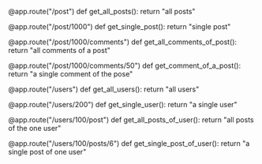 @app.route("/post")
def get_all_posts():
    return "all posts"
  
@app.route("/post/1000")
def get_single_post():
    return "single post"
  
@app.route("/post/1000/comments")
def get_all_comments_of_post():
    return "all comments of a post"
  
@app.route("/post/1000/comments/50")
def get_comment_of_a_post():
    return "a single comment of the pose"  
  

@app.route("/users")
def get_all_users():
    return "all users"

@app.route("/users/200")
def get_single_user():
    return "a single user"

@app.route("/users/100/post")
def get_all_posts_of_user():
    return "all posts of the one user"

@app.route("/users/100/posts/6")
def get_single_post_of_user():
    return "a single post of one user"




